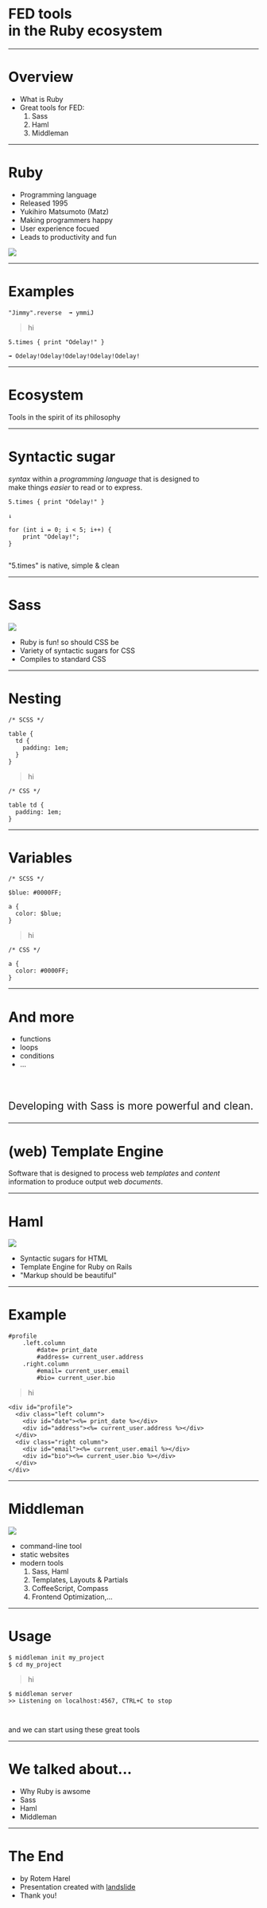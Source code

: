 # FED tools <br> in the Ruby ecosystem

---

# Overview

<p data-class="intro" class="slide-id"></p>

-  What is Ruby
-  Great tools for FED:
	1. Sass
	2. Haml
	3. Middleman

---

# Ruby

<p data-class="ruby" class="slide-id"></p>
<p data-class="first" class="slide-id"></p>

-  Programming language
-  Released 1995
-  Yukihiro Matsumoto (Matz)
-  Making programmers happy
-  User experience focued
-  Leads to productivity and fun

<div class="matz"><img src="matz.jpg" /></div>

---

# Examples

<p data-class="ruby examples" class="slide-id"></p>

	"Jimmy".reverse  ➟ ymmiJ

> hi

	5.times { print "Odelay!" } 
	
	➟ Odelay!Odelay!Odelay!Odelay!Odelay!

<!-- <div class="logo" style="display:none; background: white; padding: 1em; display: inline-block; float: left;"><img src="ruby.gif" /></div> -->

---

# Ecosystem

<p data-class="ruby ecosystem" class="slide-id"></p>

Tools in the spirit of its philosophy

---

# Syntactic sugar

<p data-class="intro" class="slide-id"></p>
<p data-class="syntactic-sugar" class="slide-id"></p>

*syntax* within a *programming language* that is designed to   
make things *easier* to read or to express.


	5.times { print "Odelay!" }

	↓

	for (int i = 0; i < 5; i++) {
		print "Odelay!";
	}

<p style="clear:both; padding-top: 1em;">"5.times" is native, simple & clean</p>

---

# Sass

<p data-class="sass" class="slide-id"></p>

<div class="logo"><img src="sass.gif" /></div>

-  Ruby is fun! so should CSS be
-  Variety of syntactic sugars for CSS
-  Compiles to standard CSS

---


# Nesting

<p data-class="sass" class="slide-id"></p>
<p data-class="nesting" class="slide-id"></p>

	/* SCSS */

	table {
	  td {
	    padding: 1em;
	  }
	}

> hi 

	/* CSS */

	table td {
	  padding: 1em;
	}

---

# Variables

<p data-class="sass" class="slide-id"></p>
<p data-class="variables" class="slide-id"></p>

	/* SCSS */

	$blue: #0000FF;

	a {
	  color: $blue;
	}

> hi 

	/* CSS */

	a {
	  color: #0000FF;
	}

---

# And more

<p data-class="sass more" class="slide-id"></p>

-  functions
-  loops
-  conditions
-  ...

<p style="clear: both; padding-top: 2em; font-size: 150% !important;">Developing with Sass is more powerful and clean.</p>

---

# (web) Template Engine

<p data-class="intro template-engine" class="slide-id"></p>

Software that is designed to process web *templates* and *content* information to produce output web *documents*.

---

# Haml

<p data-class="haml first" class="slide-id"></p>

<img src="haml.gif" />

-  Syntactic sugars for HTML
-  Template Engine for Ruby on Rails
-  "Markup should be beautiful"

---

# Example

<p data-class="haml example" class="slide-id"></p>

	#profile
		.left.column
			#date= print_date
			#address= current_user.address
		.right.column
			#email= current_user.email
			#bio= current_user.bio

> hi

	<div id="profile">
	  <div class="left column">
	    <div id="date"><%= print_date %></div>
	    <div id="address"><%= current_user.address %></div>
	  </div>
	  <div class="right column">
	    <div id="email"><%= current_user.email %></div>
	    <div id="bio"><%= current_user.bio %></div>
	  </div>
	</div>	

---

# Middleman

<p data-class="middleman first" class="slide-id"></p>

<img src="middleman.png" />

-  command-line tool
-  static websites
-  modern tools
	1. Sass, Haml
	2. Templates, Layouts & Partials
	3. CoffeeScript, Compass
	4. Frontend Optimization,...
	

--- 

# Usage

<p data-class="middleman usage" class="slide-id"></p>

	$ middleman init my_project
	$ cd my_project

 > hi

	$ middleman server
	>> Listening on localhost:4567, CTRL+C to stop

<p style="clear: both; padding-top: 2em;">and we can start using these great tools</p>


---

# We talked about...

<p data-class="outro summary" class="slide-id"></p>

-  Why Ruby is awsome
-  Sass
-  Haml
-  Middleman

---

# The End

<p data-class="outro thankyou" class="slide-id"></p>

-  by Rotem Harel
-  Presentation created with <a href="https://github.com/n1k0/landslide">landslide</a>
-  Thank you!
